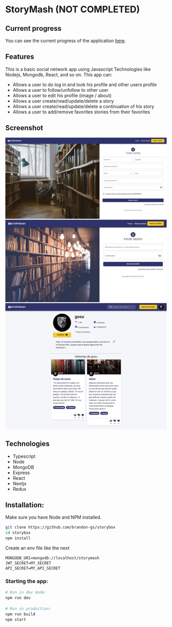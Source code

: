 # StoryMash (NOT COMPLETED)

## Current progress

You can see the current progress of the application [here](https://storymash.herokuapp.com).

## Features

This is a basic social network app using Javascript Technologies like Nodejs, Mongodb, React, and so on.
This app can:

- Allows a user to do log in and look his profile and other users profile
- Allows a user to follow/unfollow to other user
- Allows a user to edit his profile (image / about)
- Allows a user create/read/update/delete a story
- Allows a user create/read/update/delete a continuation of his story
- Allows a user to add/remove favorites stories from their favorites

## Screenshot

![](docs/register.png)
![](docs/login.png)
![](docs/profile.png)

## Technologies

- Typescript
- Node
- MongoDB
- Express
- React
- Nextjs
- Redux

## Installation:

Make sure you have Node and NPM installed.

```bash
git clone https://github.com/brandon-gs/storybox
cd storybox
npm install
```

Create an env file like the next

```
MONGODB_URI=mongodb://localhost/storymash
JWT_SECRET=MY_SECRET
API_SECRET=MY_API_SECRET
```

### Starting the app:

```bash
# Run in dev mode:
npm run dev

# Run in production:
npm run build
npm start
```
